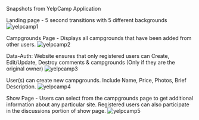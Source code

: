 Snapshots from YelpCamp Application

Landing page - 5 second transitions with 5 different backgrounds
![yelpcamp1](https://user-images.githubusercontent.com/27201449/38238799-dd8ad1c0-36df-11e8-9166-ff2256b3b4e9.PNG)

Campgrounds Page - Displays all campgrounds that have been added from other users.
![yelpcamp2](https://user-images.githubusercontent.com/27201449/38238800-dd9f7792-36df-11e8-8685-e501d4eb2a4b.PNG)

Data-Auth: Website ensures that only registered users can Create, Edit/Update, Destroy comments & campgrounds (Only if they are the original owner) 
![yelpcamp3](https://user-images.githubusercontent.com/27201449/38238801-ddb3b360-36df-11e8-8d67-d485afeb5843.PNG)

User(s) can create new campgrounds.  Include Name, Price, Photos, Brief Description.
![yelpcamp4](https://user-images.githubusercontent.com/27201449/38238802-ddc850ae-36df-11e8-9c81-67e63b294693.PNG)

Show Page - Users can select from the campgrounds page to get additional information about any particular site.  Registered users can also participate in the discussions portion of show page.
![yelpcamp5](https://user-images.githubusercontent.com/27201449/38238803-ddde8658-36df-11e8-890f-2aee38b070f1.PNG)
